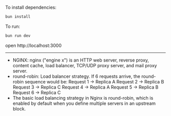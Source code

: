 To install dependencies:

```sh
bun install
```

To run:

```sh
bun run dev
```

open http://localhost:3000

---

- NGINX: nginx ("engine x") is an HTTP web server, reverse proxy, content cache, load balancer, TCP/UDP proxy server, and mail proxy server.
- round-robin: Load balancer strategy. If 6 requests arrive, the round-robin sequence would be:
  Request 1 → Replica A
  Request 2 → Replica B
  Request 3 → Replica C
  Request 4 → Replica A
  Request 5 → Replica B
  Request 6 → Replica C
- The basic load balancing strategy in Nginx is round-robin, which is enabled by default when you define multiple servers in an upstream block.
